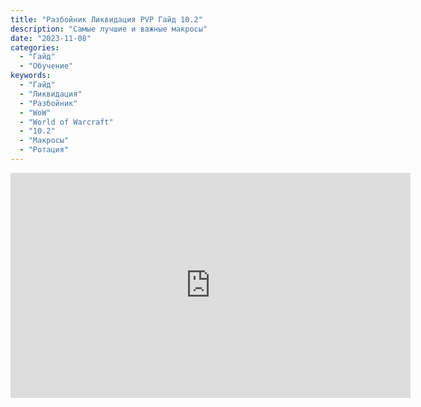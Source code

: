 ```yaml
---
title: "Разбойник Ликвидация PVP Гайд 10.2"
description: "Самые лучшие и важные макросы"
date: "2023-11-08"
categories:
  - "Гайд"
  - "Обучение"
keywords:
  - "Гайд"
  - "Ликвидация"
  - "Разбойник"
  - "WoW"
  - "World of Warcraft"
  - "10.2"
  - "Макросы"
  - "Ротация"
---
```



<iframe width="640" height="360" src="https://www.youtube.com/embed/PmmeWbt6VA4?si=VvCQm0oeLo1Z09E4" title="YouTube video player" frameborder="0" allow="accelerometer; autoplay; clipboard-write; encrypted-media; gyroscope; picture-in-picture; web-share" allowfullscreen></iframe>